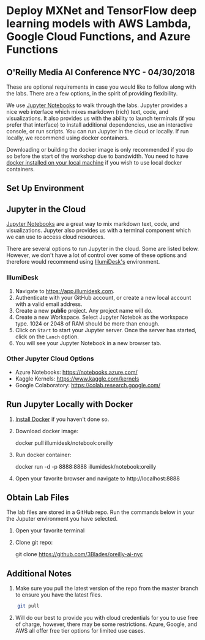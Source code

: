 # Deploy MXNet and TensorFlow deep learning models with AWS Lambda, Google Cloud Functions, and Azure Functions

O'Reilly Media AI Conference NYC - 04/30/2018
---

These are optional requirements in case you would like to follow along with the labs. There are a few options, in the spirit of providing flexibility.

We use [Jupyter Notebooks](https://jupyter.org) to walk through the labs. Jupyter provides a nice web interface which mixes markdown (rich) text, code, and visualizations. It also provides us with the ability to launch terminals (if you prefer that interface) to install additional dependencies, use an interactive console, or run scripts. You can run Jupyter in the cloud or locally. If run locally, we recommend using docker containers.

Downloading or building the docker image is only recommended if you do so before the start of the workshop due to bandwidth. You need to have [docker installed on your local machine](https://docs.docker.com/install/) if you wish to use local docker containers.

## Set Up Environment

## Jupyter in the Cloud

[Jupyter Notebooks](https://jupyter.org) are a great way to mix markdown text, code, and visualizations. Jupyter also provides us with a terminal component which we can use to access cloud resources.

There are several options to run Jupyter in the cloud. Some are listed below. However, we don't have a lot of control over some of these options and therefore would recommend using [IllumiDesk's](https://app.illumidesk.com) environment.

### IllumiDesk

1. Navigate to https://app.illumidesk.com.
2. Authenticate with your GitHub account, or create a new local account with a valid email address.
3. Create a new **public** project. Any project name will do.
4. Create a new Workspace. Select Jupyter Notebok as the workspace type. 1024 or 2048 of RAM should be more than enough.
5. Click on `Start` to start your Jupyter server. Once the server has started, click on the `Lanch` option.
6. You will see your Jupyter Notebook in a new browser tab.

### Other Jupyter Cloud Options

- Azure Notebooks: https://notebooks.azure.com/
- Kaggle Kernels: https://www.kaggle.com/kernels
- Google Colaboratory: https://colab.research.google.com/

## Run Jupyter Locally with Docker

1. [Install Docker](https://app.illumidesk.com) if you haven't done so.

2. Download docker image:

    docker pull illumidesk/notebook:oreilly

3. Run docker container:

    docker run -d -p 8888:8888 illumidesk/notebook:oreilly

4. Open your favorite browser and navigate to http://localhost:8888

## Obtain Lab Files

The lab files are stored in a GitHub repo. Run the commands below in your the Juputer environment you have selected.

1. Open your favorite terminal
2. Clone git repo:

    git clone https://github.com/3Blades/oreilly-ai-nyc

## Additional Notes

1. Make sure you pull the latest version of the repo from the master branch to ensure you have the latest files.

```bash
    git pull
```

2. Will do our best to provide you with cloud credentials for you to use free of charge, however, there may be some restrictions. Azure, Google, and AWS all offer free tier options for limited use cases.
